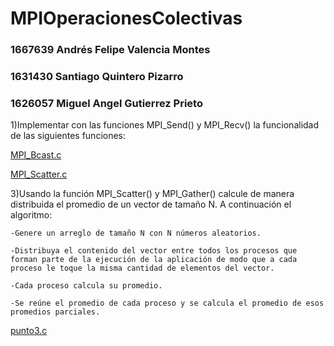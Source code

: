 # MPIOperacionesColectivas

### 1667639 Andrés Felipe Valencia Montes
### 1631430 Santiago Quintero Pizarro
### 1626057 Miguel Angel Gutierrez Prieto

1)Implementar con las funciones MPI_Send() y MPI_Recv() la funcionalidad de las siguientes funciones:
    
[MPI_Bcast.c](https://github.com/Afelipe1599/MPIOperacionesColectivas/blob/master/MPI_Bcast.c)   

[MPI_Scatter.c](https://github.com/Afelipe1599/MPIOperacionesColectivas/blob/master/MPI_Scatter.c)
    

    
3)Usando la función MPI_Scatter() y MPI_Gather() calcule de manera distribuida el promedio de un vector de tamaño N. A continuación el algoritmo:

	-Genere un arreglo de tamaño N con N números aleatorios.
    
	-Distribuya el contenido del vector entre todos los procesos que forman parte de la ejecución de la aplicación de modo que a cada proceso le toque la misma cantidad de elementos del vector.
    
	-Cada proceso calcula su promedio.
    
	-Se reúne el promedio de cada proceso y se calcula el promedio de esos promedios parciales.
    
[punto3.c](https://github.com/Afelipe1599/MPIOperacionesColectivas/blob/master/punto3.c) 
